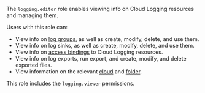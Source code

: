 The `logging.editor` role enables viewing info on Cloud Logging resources and managing them.

Users with this role can:
* View info on [log groups](../../logging/concepts/log-group.md), as well as create, modify, delete, and use them.
* View info on log sinks, as well as create, modify, delete, and use them.
* View info on [access bindings](../../iam/concepts/access-control/index.md#access-bindings) to Cloud Logging resources.
* View info on log exports, run export, and create, modify, and delete exported files.
* View information on the relevant [cloud](../../resource-manager/concepts/resources-hierarchy.md#cloud) and [folder](../../resource-manager/concepts/resources-hierarchy.md#folder).

This role includes the `logging.viewer` permissions.